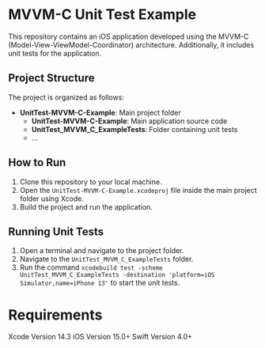 # MVVM-C Unit Test Example

This repository contains an iOS application developed using the MVVM-C (Model-View-ViewModel-Coordinator) architecture. Additionally, it includes unit tests for the application.

## Project Structure

The project is organized as follows:

- **UnitTest-MVVM-C-Example**: Main project folder
  - **UnitTest-MVVM-C-Example**: Main application source code
  - **UnitTest_MVVM_C_ExampleTests**: Folder containing unit tests
  - ...

## How to Run

1. Clone this repository to your local machine.
2. Open the `UnitTest-MVVM-C-Example.xcodeproj` file inside the main project folder using Xcode.
3. Build the project and run the application.

## Running Unit Tests

1. Open a terminal and navigate to the project folder.
2. Navigate to the `UnitTest_MVVM_C_ExampleTests` folder.
3. Run the command `xcodebuild test -scheme UnitTest_MVVM_C_ExampleTests -destination 'platform=iOS Simulator,name=iPhone 13'` to start the unit tests.

# Requirements
Xcode Version 14.3
iOS Version 15.0+
Swift Version 4.0+

